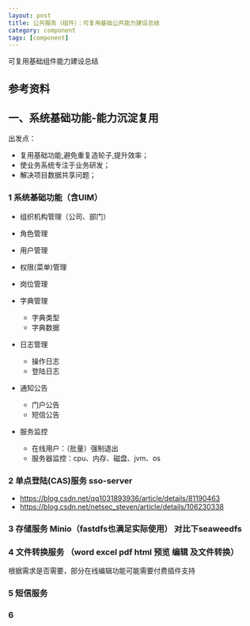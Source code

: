 ```yaml
---
layout: post
title: 公共服务（组件）：可复用基础公共能力建设总结
category: component
tags: [component]
---
```


可复用基础组件能力建设总结

## 参考资料


## 一、系统基础功能-能力沉淀复用
出发点：  
- 复用基础功能,避免重复造轮子,提升效率；
- 使业务系统专注于业务研发；
- 解决项目数据共享问题；

### 1 系统基础功能（含UIM）
- 组织机构管理（公司、部门）
- 角色管理
- 用户管理
- 权限(菜单)管理
- 岗位管理


- 字典管理
    - 字典类型
    - 字典数据
- 日志管理
    - 操作日志
    - 登陆日志
- 通知公告
    - 门户公告
    - 短信公告
- 服务监控
    - 在线用户：（批量）强制退出
    - 服务器监控：cpu、内存、磁盘、jvm、os

### 2 单点登陆(CAS)服务 sso-server
- https://blog.csdn.net/qq1031893936/article/details/81190463
- https://blog.csdn.net/netsec_steven/article/details/106230338

### 3 存储服务 Minio（fastdfs也满足实际使用） 对比下seaweedfs

### 4 文件转换服务 （word excel pdf html 预览 编辑 及文件转换）
根据需求是否需要，部分在线编辑功能可能需要付费插件支持

### 5 短信服务

### 6 
